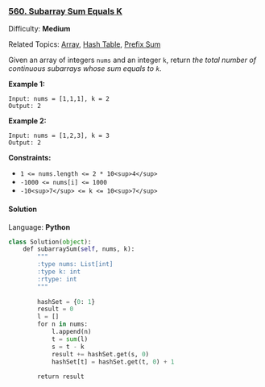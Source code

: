 ### [560\. Subarray Sum Equals K](https://leetcode.com/problems/subarray-sum-equals-k/)

Difficulty: **Medium**  

Related Topics: [Array](https://leetcode.com/tag/array/), [Hash Table](https://leetcode.com/tag/hash-table/), [Prefix Sum](https://leetcode.com/tag/prefix-sum/)


Given an array of integers `nums` and an integer `k`, return _the total number of continuous subarrays whose sum equals to `k`_.

**Example 1:**

```
Input: nums = [1,1,1], k = 2
Output: 2
```

**Example 2:**

```
Input: nums = [1,2,3], k = 3
Output: 2
```

**Constraints:**

*   `1 <= nums.length <= 2 * 10<sup>4</sup>`
*   `-1000 <= nums[i] <= 1000`
*   `-10<sup>7</sup> <= k <= 10<sup>7</sup>`


#### Solution

Language: **Python**

```python
class Solution(object):
    def subarraySum(self, nums, k):
        """
        :type nums: List[int]
        :type k: int
        :rtype: int
        """
​
        hashSet = {0: 1}
        result = 0
        l = []
        for n in nums:
            l.append(n)
            t = sum(l)
            s = t - k
            result += hashSet.get(s, 0)
            hashSet[t] = hashSet.get(t, 0) + 1
            
        return result
​
```